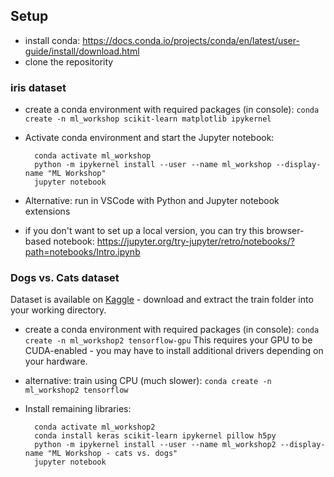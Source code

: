 ## Setup

- install conda: https://docs.conda.io/projects/conda/en/latest/user-guide/install/download.html
- clone the repositority

### iris dataset

- create a conda environment with required packages (in console): `conda create -n ml_workshop scikit-learn matplotlib ipykernel`
- Activate conda environment and start the Jupyter notebook:

        conda activate ml_workshop
        python -m ipykernel install --user --name ml_workshop --display-name "ML Workshop"
        jupyter notebook
- Alternative: run in VSCode with Python and Jupyter notebook extensions
- if you don't want to set up a local version, you can try this browser-based notebook: https://jupyter.org/try-jupyter/retro/notebooks/?path=notebooks/Intro.ipynb

### Dogs vs. Cats dataset

Dataset is available on [Kaggle](https://www.kaggle.com/c/dogs-vs-cats) - download and extract the train folder into your working directory.  

- create a conda environment with required packages (in console): `conda create -n ml_workshop2 tensorflow-gpu`
This requires your GPU to be CUDA-enabled - you may have to install additional drivers depending on your hardware.
- alternative: train using CPU (much slower): `conda create -n ml_workshop2 tensorflow`
- Install remaining libraries:

        conda activate ml_workshop2
        conda install keras scikit-learn ipykernel pillow h5py
        python -m ipykernel install --user --name ml_workshop2 --display-name "ML Workshop - cats vs. dogs"
        jupyter notebook

